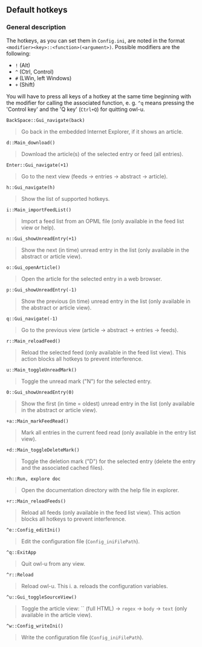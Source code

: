 ## Default hotkeys

### General description

The hotkeys, as you can set them in `Config.ini`, are noted in the format
`<modifier><key>::<function>(<argument>)`.
Possible modifiers are the following:

* `!` (Alt)
* `^` (Ctrl, Control)
* `#` (LWin, left Windows)
* `+` (Shift)

You will have to press all keys of a hotkey at the same time beginning with the
modifier for calling the associated function, e. g. `^q` means pressing the
'Control key' and the 'Q key' (`Ctrl+Q`) for quitting owl-u.

`BackSpace::Gui_navigate(back)`
> Go back in the embedded Internet Explorer, if it shows an article.

`d::Main_download()`
> Download the article(s) of the selected entry or feed (all entries).

`Enter::Gui_navigate(+1)`
> Go to the next view (feeds -> entries -> abstract -> article).

`h::Gui_navigate(h)`
> Show the list of supported hotkeys.

`i::Main_importFeedList()`
> Import a feed list from an OPML file (only available in the feed list view or
help).

`n::Gui_showUnreadEntry(+1)`
> Show the next (in time) unread entry in the list (only available in the
abstract or article view).

`o::Gui_openArticle()`
> Open the article for the selected entry in a web browser.

`p::Gui_showUnreadEntry(-1)`
> Show the previous (in time) unread entry in the list (only available in the
abstract or article view).

`q::Gui_navigate(-1)`
> Go to the previous view (article -> abstract -> entries -> feeds).

`r::Main_reloadFeed()`
> Reload the selected feed (only available in the feed list view). This action
blocks all hotkeys to prevent interference.

`u::Main_toggleUnreadMark()`
> Toggle the unread mark ("N") for the selected entry.

`0::Gui_showUnreadEntry(0)`
> Show the first (in time = oldest) unread entry in the list (only available in
the abstract or article view).

`+a::Main_markFeedRead()`
> Mark all entries in the current feed read (only available in the entry list
view).

`+d::Main_toggleDeleteMark()`
> Toggle the deletion mark ("D") for the selected entry (delete the entry and
the associated cached files).

`+h::Run, explore doc`
> Open the documentation directory with the help file in explorer.

`+r::Main_reloadFeeds()`
> Reload all feeds (only available in the feed list view). This action blocks
all hotkeys to prevent interference.

`^e::Config_editIni()`
> Edit the configuration file (`Config_iniFilePath`).

`^q::ExitApp`
> Quit owl-u from any view.

`^r::Reload`
> Reload owl-u. This i. a. reloads the configuration variables.

`^u::Gui_toggleSourceView()`
> Toggle the article view: `` (full HTML) -> `regex` -> `body` -> `text` (only
available in the article view).

`^w::Config_writeIni()`
> Write the configuration file (`Config_iniFilePath`).

